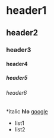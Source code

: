 # header1
## header2
### header3
#### header4
##### header5
###### header6
*italic
**hlo**
[google](www.google.com)
* list1 
* list2
